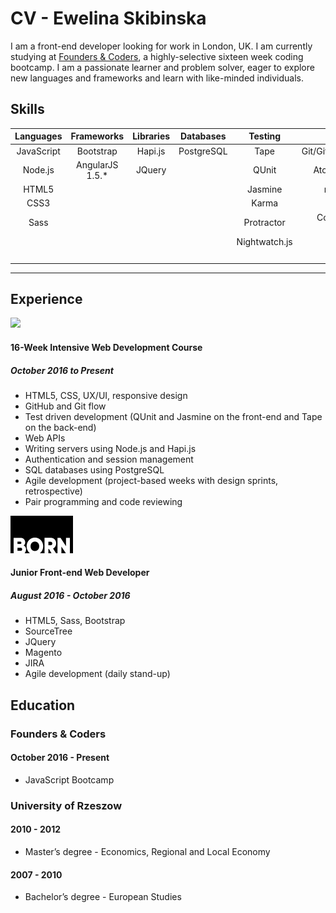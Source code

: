 # CV - Ewelina Skibinska

I am a front-end developer looking for work in London, UK. I am currently studying at [Founders & Coders](http://www.foundersandcoders.com/), a highly-selective sixteen week coding bootcamp. I am a passionate learner and problem solver, eager to explore new languages and frameworks and learn with like-minded individuals.

## Skills

| Languages              | Frameworks        |Libraries         | Databases     | Testing       | Tools                   |
|:----------------------:|:-----------------:|:----------------:|:-------------:|:-------------:|:-----------------------:|
| JavaScript             | Bootstrap         | Hapi.js          | PostgreSQL    | Tape          | Git/Github/SourceTree   |
| Node.js                | AngularJS 1.5.*   | JQuery           |               | QUnit         | Atom/Intellij Idea      |
| HTML5                  |                   |                  |               | Jasmine       | npm/bower               |
| CSS3                   |                   |                  |               | Karma         | Travis CI               |
| Sass                   |                   |                  |               | Protractor    | Codecov/Code climate    |
|                        |                   |                  |               | Nightwatch.js | JIRA                    |
|                        |                   |                  |               |               | Linux                   |

---

## Experience

<img src="https://github.com/skibinska/CV-Ewelina-Skibinska/blob/master/experience/fac.png" width="240">


#### 16-Week Intensive Web Development Course
##### October 2016 to Present

* HTML5, CSS, UX/UI, responsive design
* GitHub and Git flow
* Test driven development (QUnit and Jasmine on the front-end and Tape on the back-end)
* Web APIs
* Writing servers using Node.js and Hapi.js
* Authentication and session management
* SQL databases using PostgreSQL
* Agile development (project-based weeks with design sprints, retrospective)
* Pair programming and code reviewing

![Born Group Logo](experience/born-group-logo.png)

#### Junior Front-end Web Developer
##### August 2016 - October 2016

* HTML5, Sass, Bootstrap
* SourceTree
* JQuery
* Magento
* JIRA
* Agile development (daily stand-up)

## Education

### Founders & Coders
#### October 2016 - Present

* JavaScript Bootcamp

### University of Rzeszow

#### 2010 - 2012

* Master’s degree - Economics, Regional and Local Economy

#### 2007 - 2010

* Bachelor’s degree - European Studies
